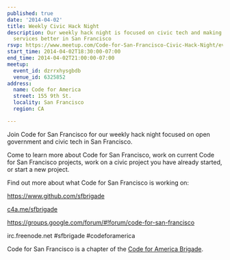 ```yaml
---
published: true
date: '2014-04-02'
title: Weekly Civic Hack Night
description: Our weekly hack night is focused on civic tech and making government
  services better in San Francisco
rsvp: https://www.meetup.com/Code-for-San-Francisco-Civic-Hack-Night/events/173092032/
start_time: 2014-04-02T18:30:00-07:00
end_time: 2014-04-02T21:00:00-07:00
meetup:
  event_id: dzrrxhysgbdb
  venue_id: 6325852
address:
  name: Code for America
  street: 155 9th St.
  locality: San Francisco
  region: CA

---
```

<!-- imported via scripts/generate-events-from-meetup -->
<p>Join Code for San Francisco for our weekly hack night focused on open government and civic tech in San Francisco. </p> <p>Come to learn more about Code for San Francisco, work on current Code for San Francisco projects, work on a civic project you have already started, or start a new project.</p> <p>Find out more about what Code for San Francisco is working on:</p> <p><a href="https://www.github.com/sfbrigade"><a href="https://www.github.com/sfbrigade" class="linkified">https://www.github.com/sfbrigade</a></a></p> <p><a href="http://c4a.me/sfbrigade">c4a.me/sfbrigade</a></p> <p><a href="https://groups.google.com/forum/#!forum/code-for-san-francisco"><a href="https://groups.google.com/forum/#!forum/code-for-san-francisco" class="linkified">https://groups.google.com/forum/#!forum/code-for-san-francisco</a></a></p> <p>irc.freenode.net #sfbrigade #codeforamerica</p> <p>Code for San Francisco is a chapter of the <a href="http://brigade.codeforamerica.org/">Code for America Brigade</a>.</p> 
